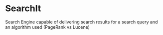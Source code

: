 # SearchIt
Search Engine capable of delivering search results for a search query and an algorithm used (PageRank vs Lucene)
